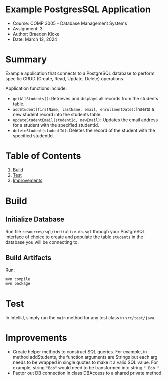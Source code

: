 # Example PostgresSQL Application
* Course: COMP 3005 - Database Management Systems
* Assignment: 3
* Author: Braeden Kloke
* Date: March 12, 2024


# Summary
Example application that connects to a PostgreSQL database to perform specific 
CRUD (Create, Read, Update, Delete) operations.

Application functions include:
* `getAllStudents()`: Retrieves and displays all records from the students table.
* `addStudent(firstName, lastName, email, enrollmentDate)`: Inserts a new student record into the students table.
* `updateStudentEmail(studentId, newEmail)`: Updates the email address for a student with the specified studentId.
* `deleteStudent(studentId)`: Deletes the record of the student with the specified studentId.


# Table of Contents
1. [Build](#build)
2. [Test](#test)
3. [Improvements](#improvements)


<a id="build"></a>
# Build

## Initialize Database
Run file `resources/sql/initialize-db.sql` through your PostgreSQL interface of choice to create 
and populate the table `students` in the database you will be connecting to.

## Build Artifacts
Run: 

```
mvn compile
mvn package
```


<a id="test"></a>
# Test
In IntelliJ, simply run the `main` method for any test class in `src/test/java`.


<a id="improvements"></a>
# Improvements
* Create helper methods to construct SQL queries. 
For example, in method addStudents, the function arguments are Strings but each arg needs to
be wrapped in single quotes to make it a valid SQL value.
For example, string `"Bob"` would need to be transformed into string `"'Bob'"`
* Factor out DB connection in class DBAccess to a shared private method.